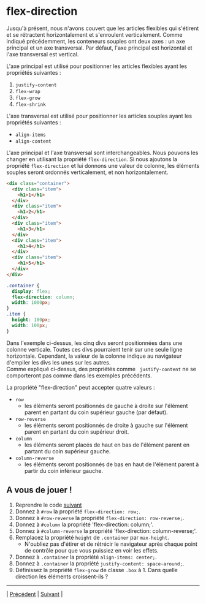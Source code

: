 # flex-direction

Jusqu'à présent, nous n'avons couvert que les articles flexibles qui s'étirent et se rétractent horizontalement et s'enroulent verticalement. Comme indiqué précédemment, les conteneurs souples ont deux axes : un axe principal et un axe transversal. Par défaut, l'axe principal est horizontal et l'axe transversal est vertical.

L'axe principal est utilisé pour positionner les articles flexibles ayant les propriétés suivantes :

1. `justify-content`
2. `flex-wrap`
3. `flex-grow`
4. `flex-shrink`

L'axe transversal est utilisé pour positionner les articles souples ayant les propriétés suivantes :

- `align-items`
- `align-content`

L'axe principal et l'axe transversal sont interchangeables. Nous pouvons les changer en utilisant la propriété `flex-direction`. Si nous ajoutons la propriété `flex-direction` et lui donnons une valeur de colonne, les éléments souples seront ordonnés verticalement, et non horizontalement.

```html
<div class="container">
  <div class="item">
    <h1>1</h1>
  </div>
  <div class="item">
    <h1>2</h1>
  </div>
  <div class="item">
    <h1>3</h1>
  </div>
  <div class="item">
    <h1>4</h1>
  </div>
  <div class="item">
    <h1>5</h1>
  </div>
</div>
```
```css
.container {
  display: flex;
  flex-direction: column;
  width: 1000px;
}
.item {
  height: 100px;
  width: 100px;
}
```

Dans l'exemple ci-dessus, les cinq divs seront positionnées dans une colonne verticale. Toutes ces divs pourraient tenir sur une seule ligne horizontale. Cependant, la valeur de la colonne indique au navigateur d'empiler les divs les unes sur les autres.  
Comme expliqué ci-dessus, des propriétés comme ` justify-content` ne se comporteront pas comme dans les exemples précédents.

La propriété "flex-direction" peut accepter quatre valeurs :

- `row` 
  - les éléments seront positionnés de gauche à droite sur l'élément parent en partant du coin supérieur gauche (par défaut).
- `row-reverse` 
  - les éléments seront positionnés de droite à gauche sur l'élément parent en partant du coin supérieur droit.
- `column` 
  - les éléments seront placés de haut en bas de l'élément parent en partant du coin supérieur gauche.
- `column-reverse` 
  - les éléments seront positionnés de bas en haut de l'élément parent à partir du coin inférieur gauche.
 


## A vous de jouer !

1. Reprendre le code [suivant](./versions-exercices/v0-13-12/)
2. Donnez à `#row` la propriété `flex-direction: row;`.
3. Donnez à `#row-reverse` la propriété `flex-direction: row-reverse;`.
4. Donnez à `#column` la propriété 'flex-direction: column;'.
5. Donnez à `#column-reverse` la propriété 'flex-direction: column-reverse;'.
6. Remplacez la propriété `height` de `.container` par `max-height`.
   -  N'oubliez pas d'étirer et de rétrécir le navigateur après chaque point de contrôle pour que vous puissiez en voir les effets.
7. Donnez à `.container` la propriété `align-items: center;`.
8. Donnez à `.container` la propriété `justify-content: space-around;`.
9. Définissez la propriété `flex-grow` de classe `.box` à 1. Dans quelle direction les éléments croissent-ils ?


___
| [Précédent](./11-align-content.md)       | [Suivant](./13-flex-flow.md)    |
